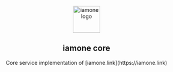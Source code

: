 <p align="center"><a href="https://iamone.link"><img width="72" src="https://app.iamone.link/android-chrome-192x192.png" alt="iamone logo"></a></p>
<h2 align="center">iamone core</h2>
<p align="center">Core service implementation of [iamone.link](https://iamone.link)</p>
